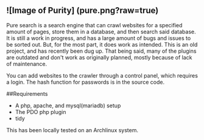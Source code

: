 ![Image of Purity]
(pure.png?raw=true)
---------

Pure search is a search engine that can crawl websites for a specified amount of pages, store them in a database, and then search said database. It is still a work in progress, and has a large amount of bugs and issues to be sorted out. But, for the most part, it does work as intended. This is an old project, and has recently been dug up. That being said, many of the plugins are outdated and don't work as originally planned, mostly because of lack of maintenance. 

You can add websites to the crawler through a control panel, which requires a login. The hash function for passwords is in the source code.

##Requirements
- A php, apache, and mysql(mariadb) setup
- The PDO php plugin
- tidy

This has been locally tested on an Archlinux system.
